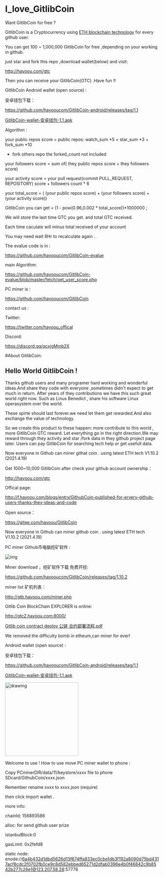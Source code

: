 # I_love_GitlibCoin
Want GitlibCoin for free ? 

GitlibCoin is a Cryptocurrency using [ETH blockchain technology](https://github.com/hayooucom/go-ethereum) for every github user. 

You can get 100 ~ 1,000,000 GitlibCoin for free ,depending on your working in github.


just star and fork this repo ,download wallet(below) and visit:  

http://hayoou.com/gtc

Then you can receive your GitlibCoin(GTC) .Have fun !!


GitlibCoin Android wallet (open source) :

安卓钱包下载：

https://github.com/hayooucom/GitlibCoin-android/releases/tag/1.1

[GitlibCoin-wallet-安卓钱包-1.1.apk](http://hayoou.com/yafc)



Algorithm :

your public repos score = public repos: watch_sum *5 + star_sum *3 + fork_sum *10 

* fork others repo the forked_count not included

your followers score = sum of( they public repos score + they followers score)

your activity score = your pull request(commit PULL_REQUEST, REPOSITORY) score + followers count * 6 

your total_score =  ( (your public repos score) +  (your followers score) + (your activity score))

GitlibCoin you can get = (1 - pow(0.96,0.002 * total_score))*1000000 ;

We will store the last time GTC you get. and total GTC received.

Each time caculate will minus total received of your account

You may need wait 8Hr to recalculate again .


The evalue code is in :

https://github.com/hayooucom/GitlibCoin-evalue

main Algorithm:

https://github.com/hayooucom/GitlibCoin-evalue/blob/master/fetch/get_user_score.php


PC miner is :

https://github.com/hayooucom/GitlibCoin

contact us : 

Twitter:

https://twitter.com/hayoou_offical

Discord:

https://discord.gg/qcxjgMmb2X


#About GitlibCoin:
## Hello World GitlibCoin  !

Thanks github users and many programer hard working and wonderful ideas.And share they code with everyone ,sometimes didn't expect to get much in return. After years of they contributions we have this such great world right now. Such as Linus Benedict , share his software Linux operasystem over the world.

These spirte should last forever.we need let them get rewarded.And also exchange the value of technology.

So we create this product to these happen: more contribute to this world , more GitlibCoin GTC reward. Let everything go in the right direction.We may reward through they activity and star /fork data in they github project page later. Users can pay GitlibCoin for searching tech help or get usefull data.

Now everyone in Github can miner githat coin . using latest ETH tech V1.10.2 (2021.4.19)

Get 1000~10,000 GitlibCoin after check your github account ownership：

http://hayoou.com/gtc

Offical page:

http://f.hayoou.com/blogs/entry/GithubCoin-published-for-ervery-github-users-thanks-they-ideas-and-code

Open source：

https://gitee.com/hayoou/GitlibCoin
 
Now everyone in Github can miner github coin . 
using latest ETH tech V1.10.2 (2021.4.19)

PC miner Github币电脑挖矿软件 :

![img](https://boxmy.hayoou.com/filecache/14bcc65fb35954439ae49eca241ff794)

Miner download ，挖矿软件下载 免费开挖:

https://github.com/hayooucom/GitlibCoin/releases/tag/1.10.2

miner list 矿机列表：

http://gtb.hayoou.com/miner.php

Gitlib Coin BlockChain EXPLORER is online: 

http://gtc2.hayoou.com:8000/
 

[Gitlib coin contract deploy 公链 合约部署流程.pdf](http://hayoou.com/yaf8)


We removed the difficulty bomb in etheum,can miner for ever!

Android wallet (open source) :

安卓钱包下载：

https://github.com/hayooucom/GitlibCoin-android/releases/tag/1.1

[GitlibCoin-wallet-安卓钱包-1.1.apk](http://hayoou.com/yafc)

<img src="https://boxmy.hayoou.com/filecache/f2a7be5539c3483caa1126d869e33f08" alt="drawing" width="240"/>

Welcome to use !
How to use move PC miner wallet to phone  :

Copy PCminerDIR/data/11/keystore/xxxx file to phone SDcard/GithubCoin/xxxx.json

Remember rename xxxx to xxxx.json (require)

then click import wallet .

more info:

chainId: 156893586

alloc: for send github user prize

istanbulBlock:0

gasLimit: 0x2fefd8

static node: 
enode://6a4b432d1dbd5626d13f674ffa833ec0cbe1db3f192a8090d75bd4317acf8cdc2f0702fb0ce9c8d582ebbed65271d2dfab0396e4b0f46842c9b8542b277c26e1@123.207.58.28:57778




